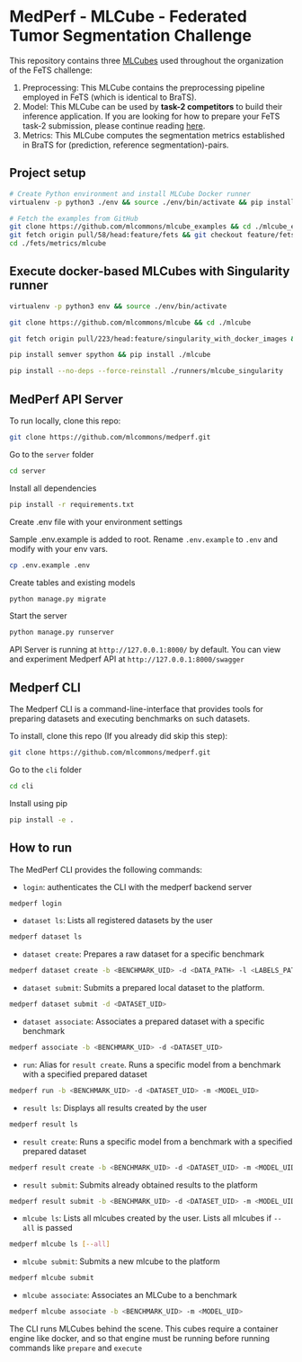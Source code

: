 # MedPerf - MLCube - Federated Tumor Segmentation Challenge

This repository contains three [MLCubes](https://github.com/mlcommons/mlcube) used throughout the organization of the FeTS challenge:

1. Preprocessing: This MLCube contains the preprocessing pipeline employed in FeTS (which is identical to BraTS).
2. Model: This MLCube can be used by **task-2 competitors** to build their inference application. If you are looking for how to prepare your FeTS task-2 submission, please continue reading [here](model).
3. Metrics: This MLCube computes the segmentation metrics established in BraTS for (prediction, reference segmentation)-pairs.

## Project setup

```bash
# Create Python environment and install MLCube Docker runner 
virtualenv -p python3 ./env && source ./env/bin/activate && pip install mlcube-docker

# Fetch the examples from GitHub
git clone https://github.com/mlcommons/mlcube_examples && cd ./mlcube_examples
git fetch origin pull/58/head:feature/fets && git checkout feature/fets
cd ./fets/metrics/mlcube
```

## Execute docker-based MLCubes with Singularity runner

```bash
virtualenv -p python3 env && source ./env/bin/activate

git clone https://github.com/mlcommons/mlcube && cd ./mlcube

git fetch origin pull/223/head:feature/singularity_with_docker_images && git checkout feature/singularity_with_docker_images

pip install semver spython && pip install ./mlcube

pip install --no-deps --force-reinstall ./runners/mlcube_singularity
```

## MedPerf API Server

To run locally, clone this repo:

```Bash
git clone https://github.com/mlcommons/medperf.git
```

Go to the `server` folder

```Bash
cd server
```

Install all dependencies

```Bash
pip install -r requirements.txt
```

Create .env file with your environment settings

Sample .env.example is added to root. Rename `.env.example` to `.env` and modify with your env vars.

```Bash
cp .env.example .env
```

Create tables and existing models

```Bash
python manage.py migrate
```

Start the server

```Bash
python manage.py runserver
```

API Server is running at `http://127.0.0.1:8000/` by default. You can view and experiment Medperf API at `http://127.0.0.1:8000/swagger`

## Medperf CLI

The Medperf CLI is a command-line-interface that provides tools for preparing datasets and executing benchmarks on such datasets.

To install, clone this repo (If you already did skip this step):

```Bash
git clone https://github.com/mlcommons/medperf.git
```

Go to the `cli` folder

```Bash
cd cli
```

Install using pip

```Bash
pip install -e .
```

## How to run

The MedPerf CLI provides the following commands:

- `login`: authenticates the CLI with the medperf backend server

```Bash
medperf login
```

- `dataset ls`: Lists all registered datasets by the user

```Bash
medperf dataset ls
```

- `dataset create`: Prepares a raw dataset for a specific benchmark

```Bash
medperf dataset create -b <BENCHMARK_UID> -d <DATA_PATH> -l <LABELS_PATH>
```

- `dataset submit`: Submits a prepared local dataset to the platform.

```Bash
medperf dataset submit -d <DATASET_UID> 
```

- `dataset associate`: Associates a prepared dataset with a specific benchmark

```Bash
medperf associate -b <BENCHMARK_UID> -d <DATASET_UID>
```

- `run`: Alias for `result create`. Runs a specific model from a benchmark with a specified prepared dataset

```Bash
medperf run -b <BENCHMARK_UID> -d <DATASET_UID> -m <MODEL_UID>
```

- `result ls`: Displays all results created by the user

```Bash
medperf result ls
```

- `result create`: Runs a specific model from a benchmark with a specified prepared dataset

```Bash
medperf result create -b <BENCHMARK_UID> -d <DATASET_UID> -m <MODEL_UID>
```

- `result submit`: Submits already obtained results to the platform

```Bash
medperf result submit -b <BENCHMARK_UID> -d <DATASET_UID> -m <MODEL_UID>
```

- `mlcube ls`: Lists all mlcubes created by the user. Lists all mlcubes if `--all` is passed

```Bash
medperf mlcube ls [--all]
``` 

- `mlcube submit`: Submits a new mlcube to the platform

```Bash
medperf mlcube submit
```

- `mlcube associate`: Associates an MLCube to a benchmark

```Bash
medperf mlcube associate -b <BENCHMARK_UID> -m <MODEL_UID>
```

The CLI runs MLCubes behind the scene. This cubes require a container engine like docker, and so that engine must be running before running commands like `prepare` and `execute`
